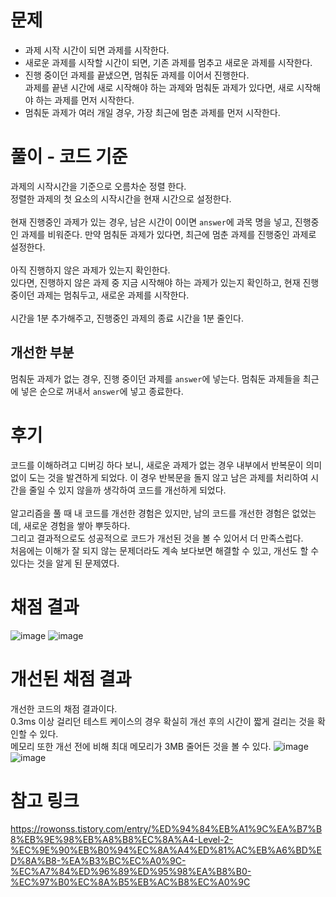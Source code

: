 # 문제

- 과제 시작 시간이 되면 과제를 시작한다.
- 새로운 과제를 시작할 시간이 되면, 기존 과제를 멈추고 새로운 과제를 시작한다.
- 진행 중이던 과제를 끝냈으면, 멈춰둔 과제를 이어서 진행한다.<br>과제를 끝낸 시간에 새로 시작해야 하는 과제와 멈춰둔 과제가 있다면, 새로 시작해야 하는 과제를 먼저 시작한다.
- 멈춰둔 과제가 여러 개일 경우, 가장 최근에 멈춘 과제를 먼저 시작한다.

# 풀이 - 코드 기준

과제의 시작시간을 기준으로 오름차순 정렬 한다.<br>
정렬한 과제의 첫 요소의 시작시간을 현재 시간으로 설정한다.<br><br>
현재 진행중인 과제가 있는 경우, 남은 시간이 0이면 `answer`에 과목 명을 넣고, 진행중인 과제를 비워준다. 만약 멈춰둔 과제가 있다면, 최근에 멈춘 과제를 진행중인 과제로 설정한다.<br><br>
아직 진행하지 않은 과제가 있는지 확인한다.<br>
있다면, 진행하지 않은 과제 중 지금 시작해야 하는 과제가 있는지 확인하고, 현재 진행중이던 과제는 멈춰두고, 새로운 과제를 시작한다.<br><br>
시간을 1분 추가해주고, 진행중인 과제의 종료 시간을 1분 줄인다.<br>

## 개선한 부분

멈춰둔 과제가 없는 경우, 진행 중이던 과제를 `answer`에 넣는다. 멈춰둔 과제들을 최근에 넣은 순으로 꺼내서 `answer`에 넣고 종료한다.

# 후기

코드를 이해하려고 디버깅 하다 보니, 새로운 과제가 없는 경우 내부에서 반복문이 의미없이 도는 것을 발견하게 되었다. 이 경우 반복문을 돌지 않고 남은 과제를 처리하여 시간을 줄일 수 있지 않을까 생각하여 코드를 개선하게 되었다.<br>
<br>
알고리즘을 풀 때 내 코드를 개선한 경험은 있지만, 남의 코드를 개선한 경험은 없었는데, 새로운 경험을 쌓아 뿌듯하다.<br>
그리고 결과적으로도 성공적으로 코드가 개선된 것을 볼 수 있어서 더 만족스럽다.<br>
처음에는 이해가 잘 되지 않는 문제더라도 계속 보다보면 해결할 수 있고, 개선도 할 수 있다는 것을 알게 된 문제였다.

# 채점 결과

![image](https://github.com/bo-gyeong/Algo/assets/58285947/751c4529-cc12-45b7-abd4-74b1f9964fc2)
![image](https://github.com/bo-gyeong/Algo/assets/58285947/89ca4d10-ddb7-4fe0-9c6d-9022c3d50bb5)

# 개선된 채점 결과

개선한 코드의 채점 결과이다.<br>
0.3ms 이상 걸리던 테스트 케이스의 경우 확실히 개선 후의 시간이 짧게 걸리는 것을 확인할 수 있다.<br>
메모리 또한 개선 전에 비해 최대 메모리가 3MB 줄어든 것을 볼 수 있다.
![image](https://github.com/bo-gyeong/Algo/assets/58285947/48bdf5ed-29ec-4348-902b-3bfc1654778b)
![image](https://github.com/bo-gyeong/Algo/assets/58285947/4ec80ee7-c215-4b98-b6b0-a8eeead7036d)

# 참고 링크

https://rowonss.tistory.com/entry/%ED%94%84%EB%A1%9C%EA%B7%B8%EB%9E%98%EB%A8%B8%EC%8A%A4-Level-2-%EC%9E%90%EB%B0%94%EC%8A%A4%ED%81%AC%EB%A6%BD%ED%8A%B8-%EA%B3%BC%EC%A0%9C-%EC%A7%84%ED%96%89%ED%95%98%EA%B8%B0-%EC%97%B0%EC%8A%B5%EB%AC%B8%EC%A0%9C
